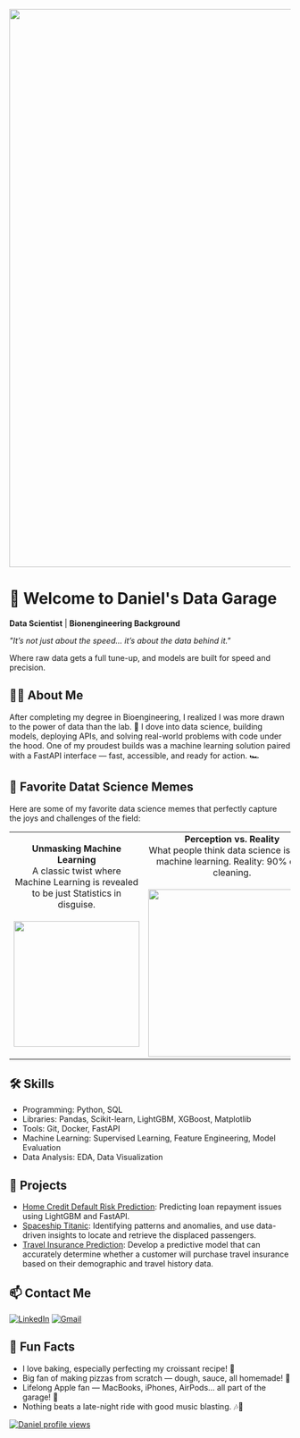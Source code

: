<p align="center">
  <img src="https://media2.giphy.com/media/v1.Y2lkPTc5MGI3NjExMWs4a2N0MWoydnk4MDZsNGhhMGNzbDJkd2ZlZW1pbHk0NW53aGticiZlcD12MV9pbnRlcm5hbF9naWZfYnlfaWQmY3Q9Zw/A8Uo4id6WCk8rJkJk5/giphy.gif" width="1000px">
</p>


# 🔧 Welcome to Daniel's Data Garage

**Data Scientist** | **Bionengineering Background**

*"It’s not just about the speed... it’s about the data behind it."* 

Where raw data gets a full tune-up, and models are built for speed and precision.

## 👨‍💻 About Me

After completing my degree in Bioengineering, I realized I was more drawn to the power of data than the lab. 🚀
I dove into data science, building models, deploying APIs, and solving real-world problems with code under the hood.
One of my proudest builds was a machine learning solution paired with a FastAPI interface — fast, accessible, and ready for action. 🏎️

## 🚀 Favorite Datat Science Memes
Here are some of my favorite data science memes that perfectly capture the joys and challenges of the field:

<table>
  <tr>
    <td align="center">
      <strong>Unmasking Machine Learning</strong><br>
      A classic twist where Machine Learning is revealed to be just Statistics in disguise.<br><br>
      <img src="https://vokallond.com/wp-content/uploads/2023/09/Machine-learning-vs-statistics.png" width="225px">
    </td>
    <td align="center">
      <strong>Perception vs. Reality</strong><br>
      What people think data science is: 90% machine learning. Reality: 90% data cleaning.<br><br>
      <img src="https://img-9gag-fun.9cache.com/photo/a4Ey7od_700bwp.webp" width="300px">
    </td>
    <td align="center">
      <strong>The Weekend Effect</strong><br>
      Leaving code on Friday: "I'll finish this on Monday." Monday: "What does this mean?"<br><br>
      <img src="https://datasciencedojo.com/wp-content/uploads/16-995x1030.jpeg" width="300px">
    </td>
  </tr>
</table>



## 🛠️ Skills
- Programming: Python, SQL
- Libraries: Pandas, Scikit-learn, LightGBM, XGBoost, Matplotlib
- Tools: Git, Docker, FastAPI
- Machine Learning: Supervised Learning, Feature Engineering, Model Evaluation
- Data Analysis: EDA, Data Visualization

## 📂 Projects
- [Home Credit Default Risk Prediction]([https://github.com/TuringCollegeSubmissions/dadanie-DS.v2.5.3.4.1.git](https://github.com/daniel0ku/data-science-projects/tree/927eb854a998ad3dd5c2bf3b9cae27fab6b43a29/home-credit-default-risk-project)): Predicting loan repayment issues using LightGBM and FastAPI.
- [Spaceship Titanic](https://github.com/daniel0ku/data-science-projects/tree/13ab45582416b50355519327c38d932c7ca05fe8/spaceship-titanic-project): Identifying patterns and anomalies, and use data-driven insights to locate and retrieve the displaced passengers.
- [Travel Insurance Prediction]([https://github.com/TuringCollegeSubmissions/dadanie-DS.v2.5.3.1.5](https://github.com/daniel0ku/data-science-projects/tree/13ab45582416b50355519327c38d932c7ca05fe8/travel-insurance-project)): Develop a predictive model that can accurately determine whether a customer will purchase travel insurance based on their demographic and travel history data.

## 📫 Contact Me

[![LinkedIn](https://img.shields.io/badge/LinkedIn-Connect-blue?style=for-the-badge&logo=linkedin&logoColor=white)](https://www.linkedin.com/in/danielkurmel)
[![Gmail](https://img.shields.io/badge/Gmail-danielkurmel@gmail.com-D14836?style=for-the-badge&logo=gmail&logoColor=white)](mailto:danielkurmel@gmail.com)


## 🌱 Fun Facts
- I love baking, especially perfecting my croissant recipe! 🥐
- Big fan of making pizzas from scratch — dough, sauce, all homemade! 🍕
- Lifelong Apple fan — MacBooks, iPhones, AirPods... all part of the garage! 🍏
- Nothing beats a late-night ride with good music blasting. 🎶🚗

[![Daniel profile views](https://u8views.com/api/v1/github/profiles/86955125/views/day-week-month-total-count.svg)](https://u8views.com/github/daniel0ku)
